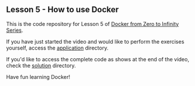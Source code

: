 ## Lesson 5 - How to use Docker

This is the code repository for Lesson 5 of [Docker from Zero to Infinity Series](https://www.youtube.com/playlist?list=PLRe2b2lXY6rzrs4Buvce1Q62CbRxkKUR9).

If you have just started the video and would like to perform the exercises yourself, access the [application](./application) directory.

If you'd like to access the complete code as shows at the end of the video, check the [solution](./solution) directory.

Have fun learning Docker!
